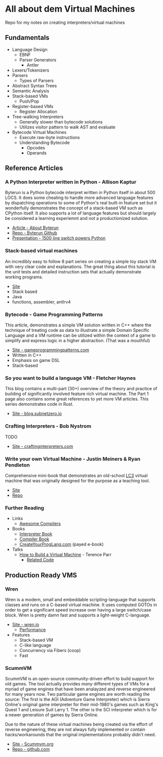 # All about dem Virtual Machines
Repo for my notes on creating interpreters/virtual machines

## Fundamentals
* Language Design
  * EBNF
  * Parser Generators
    * Antler
* Lexers/Tokenizers
* Parsers
  * Types of Parsers
* Abstract Syntax Trees
* Semantic Analysis
* Stack-based VMs
  * Push/Pop
* Register-based VMs
  * Register Allocation
* Tree-walking Interpreters
  * Generally slower than bytecode solutions
  * Utilizes visitor pattern to walk AST and evaluate
* Bytecode Virtual Machines
  * Execute raw-byte instructions
  * Understanding Bytecode
    * Opcodes
    * Operands

## Reference Articles

### A Python Interpreter written in Python - Allison Kaptur
Byterun is a Python bytecode interpret written in Python itself in about 500 LOCS. It does some cheating to handle more advanced language features by dispatching operations to some of Python's real built-in feature set but it wonderfully demonstrates the concept of a stack-based VM such as CPython itself. It also supports a lot of language features but should largely be considered a learning experiemnt and not a productionized solution.

* [Article - About Byterun](https://www.aosabook.org/en/500L/a-python-interpreter-written-in-python.html)
* [Repo - Byterun Github](https://github.com/nedbat/byterun)
* [Presentation - 1500 line switch powers Python](https://www.slideshare.net/akaptur/a-1500-line-switch-statement-powers-your-python-allison-kaptur-con-2014)


### Stack-based virtual machines
An incredibly easy to follow 8 part series on creating a simple toy stack VM with very clear code and explanations. The great thing about this tutorial is the unit tests and detailed instruction sets that actually demonstrate working programs.

* [Site ](https://andreabergia.com/stack-based-virtual-machines/)
* Stack based
* Java
* functions, assembler, antlrv4

### Bytecode - Game Programming Patterns
This article, demonstrates a simple VM solution written in C++ where the technique of treating code as data to illustrate a simple Domain Specific Language and a VM runtime can be utilized within the context of a game to simplify and express logic in a higher abstraction. (That was a mouthful)

* [Site - gameprogrammingpatterns.com](https://gameprogrammingpatterns.com/bytecode.html)
* Written in C++
* Emphasis on game DSL
* Stack-based

### So you want to build a language VM - Fletcher Haynes
This blog contains a multi-part (30+) overview of the theory and practice of building of significantly involved feature rich virtual machine. The Part 1 page also contains some great references to yet more VM articles. This series demonstrates code in Rust.


* [Site - blog.subnetzero.io](https://blog.subnetzero.io/post/building-language-vm-part-01/)

### Crafting Interpreters - Bob Nystrom
TODO
* [Site - craftinginterpreters.com](https://craftinginterpreters.com)


### Write your own Virtual Machine - Justin Meiners & Ryan Pendleton
Comprehensive mini-book that demonstrates an old-school [LC3](https://en.wikipedia.org/wiki/Little_Computer_3) virtual machine that was originally designed for the purpose as a teaching tool. 
* [Site](https://justinmeiners.github.io/lc3-vm/)
* [Repo](https://github.com/justinmeiners/lc3-vm)

### Further Reading

* Links
  * [Awesome Compilers](https://github.com/aalhour/awesome-compilers)
* Books
  * [Interpreter Book](https://interpreterbook.com/)
  * [Compiler Book](https://compilerbook.com/)
  * [CreateYourProgLang.com](http://createyourproglang.com/) (payed e-book)
* Talks
  * [How to Build a Virtual Machine](https://youtu.be/OjaAToVkoTw) - Terence Parr
    * [Related Code](https://github.com/parrt/simple-virtual-machine)


  
## Production Ready VMS

### Wren
Wren is a modern, small and embeddable scripting-language that supports classes and runs on a C-based virtual machine. It uses computed GOTOs in order to get a significant speed increase over having a large switch/case block. Wren is pretty damn fast and supports a light-weight C-language.

* [Site - wren.io](http://wren.io/)
  * [Performance](http://wren.io/performance.html)
* Features
  * Stack-based VM
  * C-like language
  * Concurrency via Fibers (coop)
  * Fast

### ScummVM

ScummVM is an open-source community-driven effort to build support for old games. The tool actually provides *many* different types of VMs for a myriad of game engines that have been analayzed and reverse engineered for many years now. Two particular game engines are worth reading the source: The first is the AGI (Adventure Game Interpreter) which is Sierra Online's original game interpreter for their mid-1980's games such as King's Quest 1 and Leisure Suit Larry 1. The other is the SCI interpreter which is for a newer generation of games by Sierra Online.

Due to the nature of these virtual machines being created via the effort of reverse engineering, they are not always fully implemented or contain hacks/workarounds that the original implementations probably didn't need.

* [Site - Scummvm.org](https://www.scummvm.org/)
* [Repo - github.com](https://github.com/scummvm/scummvm)
